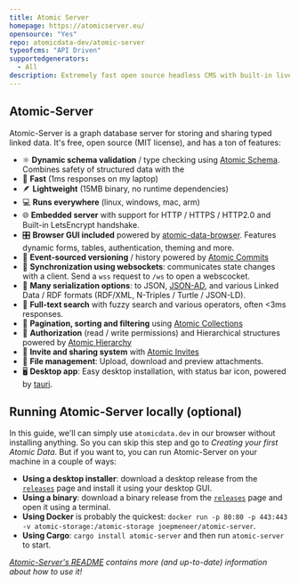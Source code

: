 ```yaml
---
title: Atomic Server
homepage: https://atomicserver.eu/
opensource: "Yes"
repo: atomicdata-dev/atomic-server
typeofcms: "API Driven"
supportedgenerators:
  - All
description: Extremely fast open source headless CMS with built-in live synchronization, file management, and full-text search
---
```

## Atomic-Server

Atomic-Server is a graph database server for storing and sharing typed linked data.
It's free, open source (MIT license), and has a ton of features:

- ⚛️  **Dynamic schema validation** / type checking using [Atomic Schema](https://docs.atomicdata.dev/schema/intro.html). Combines safety of structured data with the
- 🚀  **Fast** (1ms responses on my laptop)
- 🪶  **Lightweight** (15MB binary, no runtime dependencies)
- 💻  **Runs everywhere** (linux, windows, mac, arm)
- 🌐  **Embedded server** with support for HTTP / HTTPS / HTTP2.0 and Built-in LetsEncrypt handshake.
- 🎛️  **Browser GUI included** powered by [atomic-data-browser](https://github.com/atomicdata-dev/atomic-data-browser). Features dynamic forms, tables, authentication, theming and more.
- 💾  **Event-sourced versioning** / history powered by [Atomic Commits](https://docs.atomicdata.dev/commits/intro.html)
- 🔄  **Synchronization using websockets**: communicates state changes with a client. Send a `wss` request to `/ws` to open a webscocket.
- 🧰  **Many serialization options**: to JSON, [JSON-AD](https://docs.atomicdata.dev/core/json-ad.html), and various Linked Data / RDF formats (RDF/XML, N-Triples / Turtle / JSON-LD).
- 🔎  **Full-text search** with fuzzy search and various operators, often <3ms responses.
- 📖  **Pagination, sorting and filtering** using [Atomic Collections](https://docs.atomicdata.dev/schema/collections.html)
- 🔐  **Authorization** (read / write permissions) and Hierarchical structures powered by [Atomic Hierarchy](https://docs.atomicdata.dev/hierarchy.html)
- 📲  **Invite and sharing system** with [Atomic Invites](https://docs.atomicdata.dev/invitations.html)
- 📂  **File management**: Upload, download and preview attachments.
- 🖥️  **Desktop app**: Easy desktop installation, with status bar icon, powered by [tauri](https://github.com/tauri-apps/tauri/).

## Running Atomic-Server locally (optional)

In this guide, we'll can simply use `atomicdata.dev` in our browser without installing anything.
So you can skip this step and go to _Creating your first Atomic Data_.
But if you want to, you can run Atomic-Server on your machine in a couple of ways:

- **Using a desktop installer**: download a desktop release from the [`releases`](https://github.com/atomicdata-dev/atomic-data-rust/releases) page and install it using your desktop GUI.
- **Using a binary**: download a binary release from the [`releases`](https://github.com/atomicdata-dev/atomic-data-rust/releases) page and open it using a terminal.
- **Using Docker** is probably the quickest: `docker run -p 80:80 -p 443:443 -v atomic-storage:/atomic-storage joepmeneer/atomic-server`.
- **Using Cargo**: `cargo install atomic-server` and then run `atomic-server` to start.

_[Atomic-Server's README](https://github.com/atomicdata-dev/atomic-data-rust/blob/master/server/README.md) contains more (and up-to-date) information about how to use it!_
